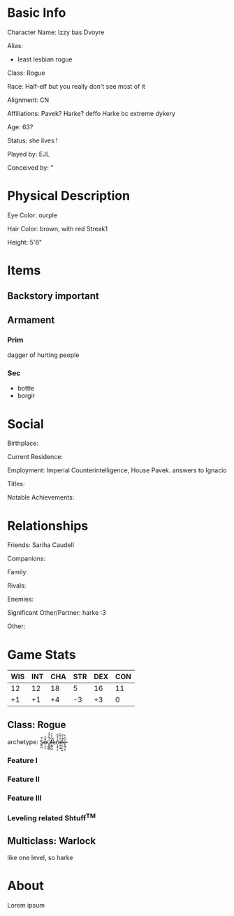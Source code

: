# Basic Info
Character Name: Izzy bas Dvoyre

Alias:
- least lesbian rogue

Class: Rogue

Race: Half-elf but you really don't see most of it

Alignment: CN

Affiliations: Pavek? Harke? deffo Harke bc extreme dykery

Age: 63?

Status: she lives !

Played by: EJL

Conceived by: "
# Physical Description
Eye Color: ourple

Hair Color: brown, with red Streak1

Height: 5'6"
# Items
## Backstory important

## Armament
### Prim
dagger of hurting people
### Sec
- bottle
- borgir
# Social
Birthplace: 

Current Residence: 

Employment: Imperial Counterintelligence, House Pavek. answers to Ignacio

Titles: 

Notable Achievements:

# Relationships
Friends: Sariha Caudell

Companions: 

Family: 

Rivals: 

Enemies: 

Significant Other/Partner: harke :3

Other: 

# Game Stats
| WIS | INT | CHA | STR | DEX | CON |
| --- | --- | --- | --- | --- | --- |
| 12  | 12  | 18  | 5   | 16  | 11  |
| +1  | +1  | +4  | -3  | +3  | 0   |
## Class: Rogue
archetype: Ṡ̵̲̭͖̃o̶̦͔̣̤̊̋͐ǘ̸̧̲̳̻͋́̃́l̵͓͇̗̺͆͐̉̑k̴̹͑n̷̨̧̢̦̗̾̓̑͂ị̶̢̝̲̏̈͋̀f̵̧̤͎̠͚̐̍̎e̵̢͖̜̝̣͑͆̇̀
### Feature I
### Feature II
### Feature III

### Leveling related Shtuff<sup>TM</sup>

## Multiclass: Warlock
like one level, so harke
# About
  Lorem ipsum
